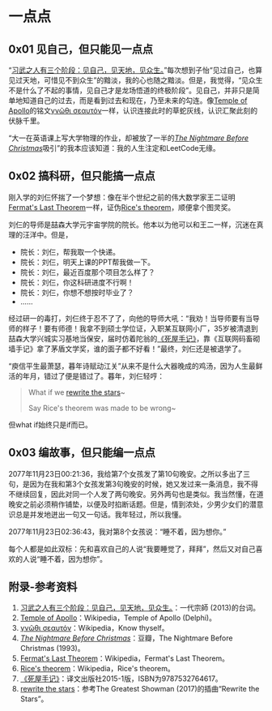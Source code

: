 # 一点点

## 0x01 见自己，但只能见一点点

“[习武之人有三个阶段：见自己，见天地，见众生。](https://movie.douban.com/subject/3821067/)”每次想到子怡“见过自己，也算见过天地，可惜见不到众生”的黯淡，我的心也随之黯淡。但是，我觉得，“见众生不是什么了不起的事情，见自己才是龙场悟道的终极阶段”。见自己，并非只是简单地知道自己的过去，而是看到过去和现在，乃至未来的勾连。像[Temple of Apollo](https://en.wikipedia.org/wiki/Temple_of_Apollo_(Delphi))的铭文[γνῶθι σεαυτόν](https://en.wikipedia.org/wiki/Know_thyself)一样，认识连接此时的草蛇灰线，认识汇聚此刻的伏脉千里。

“大一在英语课上写大学物理的作业，却被放了一半的[*The Nightmare Before Christmas*](https://movie.douban.com/subject/1297131/)吸引”的我本应该知道：我的人生注定和LeetCode无缘。

## 0x02 搞科研，但只能搞一点点

刚入学的刘仨怀揣了一个梦想：像在半个世纪之前的伟大数学家王二证明[Fermat's Last Theorem](https://en.wikipedia.org/wiki/Fermat's_Last_Theorem)一样，证伪[Rice's theorem](https://en.wikipedia.org/wiki/Rice's_theorem)，顺便拿个图灵奖。

刘仨的导师是喆森大学元宇宙学院的院长。他本以为他可以和王二一样，沉迷在真理的汪洋中。但是，

- 院长：刘仨，帮我取一个快递。
- 院长：刘仨，明天上课的PPT帮我做一下。
- 院长：刘仨，最近百度那个项目怎么样了？
- 院长：刘仨，你这科研进度不行啊！
- 院长：刘仨，你想不想按时毕业了？
- ……

经过研一的毒打，刘仨终于忍不了了，向他的导师大吼：“我劝！当导师要有当导师的样子！要有师德！我拿不到硕士学位证，入职某互联网小厂，35岁被清退到喆森大学兴城实习基地当保安，届时仿着陀翁的[《死屋手记》](https://book.douban.com/subject/25887915/)，靠《互联网码畜砌墙手记》拿了茅盾文学奖，谁的面子都不好看！”最终，刘仨还是被退学了。

“庾信平生最萧瑟，暮年诗赋动江关”从来不是什么大器晚成的鸡汤，因为人生最鲜活的年月，错过了便是错过了。暮年，刘仨轻哼：

> What if we [rewrite the stars](https://movie.douban.com/subject/3914513/)~
>
> Say Rice's theorem was made to be wrong~

但what if始终只是if而已。

## 0x03 编故事，但只能编一点点

2077年11月23日00:21:36，我给第7个女孩发了第10句晚安。之所以多出了三句，是因为在我和第3个女孩发第3句晚安的时候，她又发过来一条消息，我不得不继续回复，因此对同一个人发了两句晚安。另外两句也是类似。我当然懂，在道晚安之前必须稍作铺垫，以便及时掐断话题。但是，情到浓处，少男少女们的潜意识总是并发地迸出一句又一句话。我年轻过，所以我懂。

2077年11月23日02:36:43，我对第8个女孩说：“睡不着，因为想你。”

每个人都是如此双标：先和喜欢自己的人说“我要睡觉了，拜拜”，然后又对自己喜欢的人说“睡不着，因为想你”。

## 附录-参考资料

1. [习武之人有三个阶段：见自己，见天地，见众生。](https://movie.douban.com/subject/3821067/)：一代宗師 (2013)的台词。
2. [Temple of Apollo](https://en.wikipedia.org/wiki/Temple_of_Apollo_(Delphi))：Wikipedia，Temple of Apollo (Delphi)。
3. [γνῶθι σεαυτόν](https://en.wikipedia.org/wiki/Know_thyself)：Wikipedia，Know thyself。
4. [*The Nightmare Before Christmas*](https://movie.douban.com/subject/1297131/)：豆瓣，The Nightmare Before Christmas (1993)。
5. [Fermat's Last Theorem](https://en.wikipedia.org/wiki/Fermat's_Last_Theorem)：Wikipedia，Fermat's Last Theorem。
6. [Rice's theorem](https://en.wikipedia.org/wiki/Rice's_theorem)：Wikipedia，Rice's theorem。
7. [《死屋手记》](https://book.douban.com/subject/25887915/)：译文出版社2015-1版，ISBN为9787532764617。
8. [rewrite the stars](https://movie.douban.com/subject/3914513/)：参考The Greatest Showman (2017)的插曲“Rewrite the Stars”。
